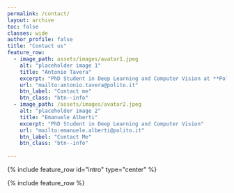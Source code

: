 ```yaml
---
permalink: /contact/
layout: archive
toc: false
classes: wide
author_profile: false
title: "Contact us"
feature_row:
  - image_path: assets/images/avatar1.jpeg
    alt: "placeholder image 1"
    title: "Antonio Tavera"
    excerpt: "PhD Student in Deep Learning and Computer Vision at **Politecnico di Torino** and **Italdesign**"
    url: "mailto:antonio.tavera@polito.it"
    btn_label: "Contact me"
    btn_class: "btn--info"
  - image_path: /assets/images/avatar2.jpeg
    alt: "placeholder image 2"
    title: "Emanuele Alberti"
    excerpt: "PhD Student in Deep Learning and Computer Vision"
    url: "mailto:emanuele.alberti@polito.it"
    btn_label: "Contact Me"
    btn_class: "btn--info"
  
---
```



{% include feature_row id="intro" type="center" %}

{% include feature_row %}